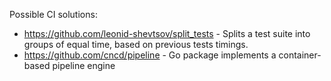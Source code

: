 Possible CI solutions:
  - https://github.com/leonid-shevtsov/split_tests - Splits a test suite into groups of equal time, based on previous tests timings.
  - https://github.com/cncd/pipeline - Go package implements a container-based pipeline engine
